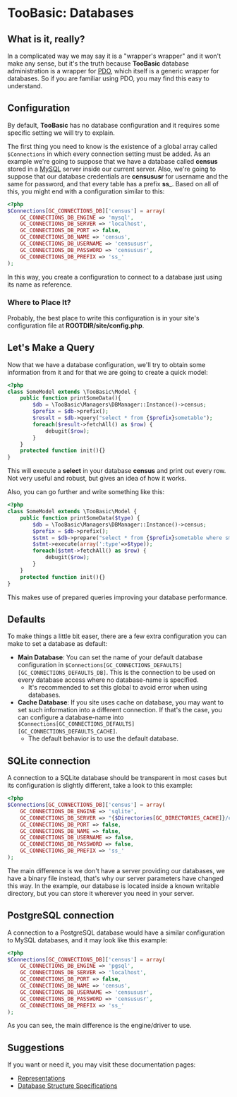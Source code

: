 # TooBasic: Databases
## What is it, really?
In a complicated way we may say it is a "wrapper's wrapper" and it won't make any
sense, but it's the truth because __TooBasic__ database administration is a
wrapper for [PDO](http://php.net/manual/en/book.pdo.php), which itself is a
generic wrapper for databases.
So if you are familiar using PDO, you may find this easy to understand.

## Configuration
By default, __TooBasic__ has no database configuration and it requires some
specific setting we will try to explain.

The first thing you need to know is the existence of a global array called
`$Connections` in which every connection setting must be added.
As an example we're going to suppose that we have a database called __census__
stored in a [MySQL](http://dev.mysql.com/doc/) server inside our current server.
Also, we're going to suppose that our database credentials are __censususr__ for
username and the same for password, and that every table has a prefix __ss___.
Based on all of this, you might end with a configuration similar to this:
```php
<?php
$Connections[GC_CONNECTIONS_DB]['census'] = array(
	GC_CONNECTIONS_DB_ENGINE => 'mysql',
	GC_CONNECTIONS_DB_SERVER => 'localhost',
	GC_CONNECTIONS_DB_PORT => false,
	GC_CONNECTIONS_DB_NAME => 'census',
	GC_CONNECTIONS_DB_USERNAME => 'censususr',
	GC_CONNECTIONS_DB_PASSWORD => 'censususr',
	GC_CONNECTIONS_DB_PREFIX => 'ss_'
);
```
In this way, you create a configuration to connect to a database just using its
name as reference.

### Where to Place It?
Probably, the best place to write this configuration is in your site's
configuration file at __ROOTDIR/site/config.php__.

## Let's Make a Query
Now that we have a database configuration, we'll try to obtain some information
from it and for that we are going to create a quick model:
```php
<?php
class SomeModel extends \TooBasic\Model {
	public function printSomeData(){
		$db = \TooBasic\Managers\DBManager::Instance()->census;
		$prefix = $db->prefix();
		$result = $db->query("select * from {$prefix}sometable");
		foreach($result->fetchAll() as $row) {
			debugit($row);
		}
	}
	protected function init(){}
}
```
This will execute a __select__ in your database __census__ and print out every
row.
Not very useful and robust, but gives an idea of how it works.

Also, you can go further and write something like this:
```php
<?php
class SomeModel extends \TooBasic\Model {
	public function printSomeData($type) {
		$db = \TooBasic\Managers\DBManager::Instance()->census;
		$prefix = $db->prefix();
		$stmt = $db->prepare("select * from {$prefix}sometable where smt_type = :type");
		$stmt->execute(array(':type'=>$type));
		foreach($stmt->fetchAll() as $row) {
			debugit($row);
		}
	}
	protected function init(){}
}
```
This makes use of prepared queries improving your database performance.

## Defaults
To make things a little bit easer, there are a few extra configuration you can
make to set a database as default:

* __Main Database__: You can set the name of your default database configuration
in `$Connections[GC_CONNECTIONS_DEFAULTS][GC_CONNECTIONS_DEFAULTS_DB]`. This is
the connection to be used on every database access where no database-name is
specified.
    * It's recommended to set this global to avoid error when using databases.
* __Cache Database__: If you site uses cache on database, you may want to set such
information into a different connection. If that's the case, you can configure a
database-name into
`$Connections[GC_CONNECTIONS_DEFAULTS][GC_CONNECTIONS_DEFAULTS_CACHE]`.
    * The default behavior is to use the default database.

## SQLite connection
A connection to a SQLite database should be transparent in most cases but its
configuration is slightly different, take a look to this example:
```php
<?php
$Connections[GC_CONNECTIONS_DB]['census'] = array(
	GC_CONNECTIONS_DB_ENGINE => 'sqlite',
	GC_CONNECTIONS_DB_SERVER => "{$Directories[GC_DIRECTORIES_CACHE]}/census.sqlite3",
	GC_CONNECTIONS_DB_PORT => false,
	GC_CONNECTIONS_DB_NAME => false,
	GC_CONNECTIONS_DB_USERNAME => false,
	GC_CONNECTIONS_DB_PASSWORD => false,
	GC_CONNECTIONS_DB_PREFIX => 'ss_'
);
```
The main difference is we don't have a server providing our databases, we have a
binary file instead, that's why our server parameters have changed this way.
In the example, our database is located inside a known writable directory, but you
can store it wherever you need in your server.

## PostgreSQL connection
A connection to a PostgreSQL database would have a similar configuration to MySQL
databases, and it may look like this example:
```php
<?php
$Connections[GC_CONNECTIONS_DB]['census'] = array(
	GC_CONNECTIONS_DB_ENGINE => 'pgsql',
	GC_CONNECTIONS_DB_SERVER => 'localhost',
	GC_CONNECTIONS_DB_PORT => false,
	GC_CONNECTIONS_DB_NAME => 'census',
	GC_CONNECTIONS_DB_USERNAME => 'censususr',
	GC_CONNECTIONS_DB_PASSWORD => 'censususr',
	GC_CONNECTIONS_DB_PREFIX => 'ss_'
);
```
As you can see, the main difference is the engine/driver to use.

## Suggestions
If you want or need it, you may visit these documentation pages:

* [Representations](representations.md)
* [Database Structure Specifications](databasespecs.md)
